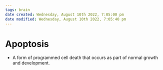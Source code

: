```yaml
---
tags: brain
date created: Wednesday, August 10th 2022, 7:05:00 pm
date modified: Wednesday, August 10th 2022, 7:05:40 pm
---
```


# Apoptosis
- A form of programmed cell death that occurs as part of normal growth and development.

